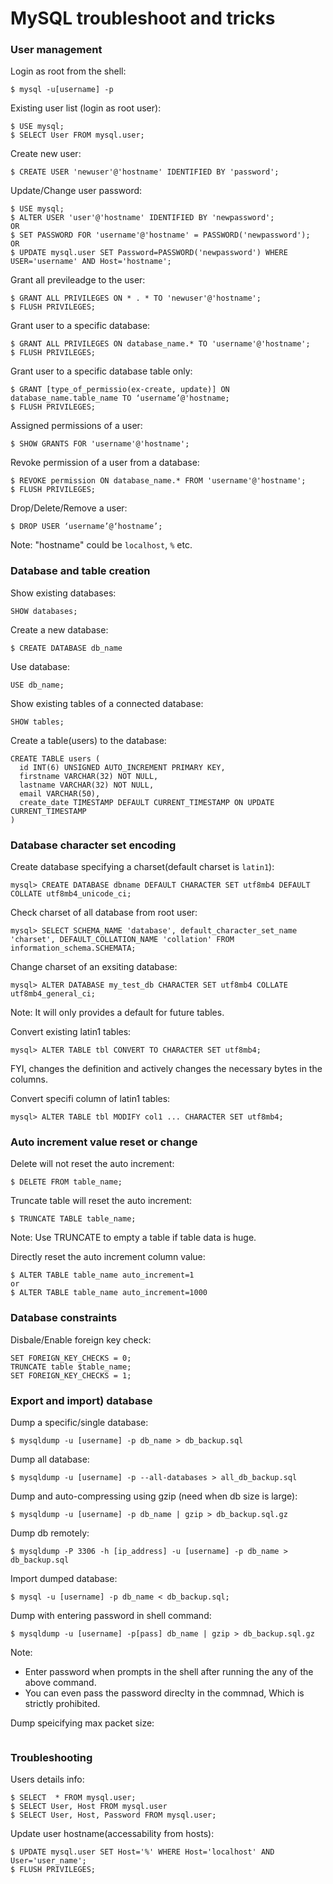 # MySQL troubleshoot and tricks

### User management

Login as root from the shell:
```
$ mysql -u[username] -p
```

Existing user list (login as root user):
```
$ USE mysql;
$ SELECT User FROM mysql.user;
```

Create new user:
```
$ CREATE USER 'newuser'@'hostname' IDENTIFIED BY 'password';
```

Update/Change user password:
```
$ USE mysql;
$ ALTER USER 'user'@'hostname' IDENTIFIED BY 'newpassword'; 
OR
$ SET PASSWORD FOR 'username'@'hostname' = PASSWORD('newpassword');
OR
$ UPDATE mysql.user SET Password=PASSWORD('newpassword') WHERE USER='username' AND Host='hostname';
```

Grant all previleadge to the user:
```
$ GRANT ALL PRIVILEGES ON * . * TO 'newuser'@'hostname';
$ FLUSH PRIVILEGES;
```

Grant user to a specific database:
```
$ GRANT ALL PRIVILEGES ON database_name.* TO 'username'@'hostname';
$ FLUSH PRIVILEGES;
```

Grant user to a specific database table only:
```
$ GRANT [type_of_permissio(ex-create, update)] ON database_name.table_name TO ‘username’@'hostname;
$ FLUSH PRIVILEGES;
```

Assigned permissions of a user:
```
$ SHOW GRANTS FOR 'username'@'hostname';
```

Revoke permission of a user from a database:
```
$ REVOKE permission ON database_name.* FROM 'username'@'hostname';
$ FLUSH PRIVILEGES;
```

Drop/Delete/Remove a user:
```
$ DROP USER ‘username’@‘hostname’;
```

Note:
"hostname" could be ```localhost```,  ```%``` etc.

### Database and table creation

Show existing databases:
```
SHOW databases;
```

Create a new database:
```
$ CREATE DATABASE db_name
```

Use database:
```
USE db_name;
```

Show existing tables of a connected database:
```
SHOW tables;
```

Create a table(users) to the database:
```
CREATE TABLE users (
  id INT(6) UNSIGNED AUTO_INCREMENT PRIMARY KEY,
  firstname VARCHAR(32) NOT NULL,
  lastname VARCHAR(32) NOT NULL,
  email VARCHAR(50),
  create_date TIMESTAMP DEFAULT CURRENT_TIMESTAMP ON UPDATE CURRENT_TIMESTAMP
)
```

### Database character set encoding
Create database specifying a charset(default charset is ```latin1```):
```
mysql> CREATE DATABASE dbname DEFAULT CHARACTER SET utf8mb4 DEFAULT COLLATE utf8mb4_unicode_ci;
```

Check charset of all database from root user:
```
mysql> SELECT SCHEMA_NAME 'database', default_character_set_name 'charset', DEFAULT_COLLATION_NAME 'collation' FROM information_schema.SCHEMATA;
```

Change charset of an exsiting database:
```
mysql> ALTER DATABASE my_test_db CHARACTER SET utf8mb4 COLLATE utf8mb4_general_ci;
```
Note: It will only provides a default for future tables.

Convert existing latin1 tables:
```
mysql> ALTER TABLE tbl CONVERT TO CHARACTER SET utf8mb4;
```
FYI, changes the definition and actively changes the necessary bytes in the columns.

Convert specifi column of latin1 tables:
```
mysql> ALTER TABLE tbl MODIFY col1 ... CHARACTER SET utf8mb4;
```

### Auto increment value reset or change

Delete will not reset the auto increment:
```
$ DELETE FROM table_name;
```

Truncate table will reset the auto increment:
```
$ TRUNCATE TABLE table_name;
```
Note: Use TRUNCATE to empty a table if table data is huge.

Directly reset the auto increment column value:
```
$ ALTER TABLE table_name auto_increment=1
or
$ ALTER TABLE table_name auto_increment=1000
```

### Database constraints

Disbale/Enable foreign key check:
```
SET FOREIGN_KEY_CHECKS = 0;
TRUNCATE table $table_name;
SET FOREIGN_KEY_CHECKS = 1;
```

### Export and import) database

Dump a specific/single database:
```
$ mysqldump -u [username] -p db_name > db_backup.sql
```

Dump all database:
``` 
$ mysqldump -u [username] -p --all-databases > all_db_backup.sql
```

Dump and auto-compressing using gzip (need when db size is large):
```
$ mysqldump -u [username] -p db_name | gzip > db_backup.sql.gz
```

Dump db remotely:
```
$ mysqldump -P 3306 -h [ip_address] -u [username] -p db_name > db_backup.sql
```

Import dumped database:
```
$ mysql -u [username] -p db_name < db_backup.sql;
```

Dump with entering password in shell command:
```
$ mysqldump -u [username] -p[pass] db_name | gzip > db_backup.sql.gz
```

Note:
- Enter password when prompts in the shell after running the any of the above command.
- You can even pass the password direclty in the commnad, Which is strictly prohibited.

Dump speicifying max packet size:
```
```

### Troubleshooting

Users details info:
```
$ SELECT  * FROM mysql.user;
$ SELECT User, Host FROM mysql.user
$ SELECT User, Host, Password FROM mysql.user;
```

Update user hostname(accessability from hosts):
```
$ UPDATE mysql.user SET Host='%' WHERE Host='localhost' AND User='user_name';
$ FLUSH PRIVILEGES;
```

